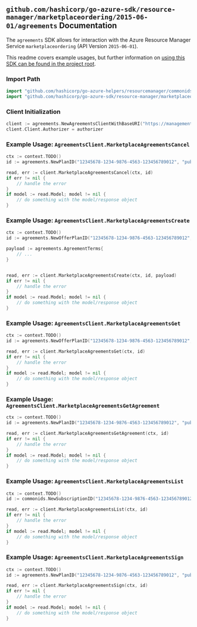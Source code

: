 
## `github.com/hashicorp/go-azure-sdk/resource-manager/marketplaceordering/2015-06-01/agreements` Documentation

The `agreements` SDK allows for interaction with the Azure Resource Manager Service `marketplaceordering` (API Version `2015-06-01`).

This readme covers example usages, but further information on [using this SDK can be found in the project root](https://github.com/hashicorp/go-azure-sdk/tree/main/docs).

### Import Path

```go
import "github.com/hashicorp/go-azure-helpers/resourcemanager/commonids"
import "github.com/hashicorp/go-azure-sdk/resource-manager/marketplaceordering/2015-06-01/agreements"
```


### Client Initialization

```go
client := agreements.NewAgreementsClientWithBaseURI("https://management.azure.com")
client.Client.Authorizer = authorizer
```


### Example Usage: `AgreementsClient.MarketplaceAgreementsCancel`

```go
ctx := context.TODO()
id := agreements.NewPlanID("12345678-1234-9876-4563-123456789012", "publisherIdValue", "offerIdValue", "planIdValue")

read, err := client.MarketplaceAgreementsCancel(ctx, id)
if err != nil {
	// handle the error
}
if model := read.Model; model != nil {
	// do something with the model/response object
}
```


### Example Usage: `AgreementsClient.MarketplaceAgreementsCreate`

```go
ctx := context.TODO()
id := agreements.NewOfferPlanID("12345678-1234-9876-4563-123456789012", "publisherIdValue", "offerIdValue", "planIdValue")

payload := agreements.AgreementTerms{
	// ...
}


read, err := client.MarketplaceAgreementsCreate(ctx, id, payload)
if err != nil {
	// handle the error
}
if model := read.Model; model != nil {
	// do something with the model/response object
}
```


### Example Usage: `AgreementsClient.MarketplaceAgreementsGet`

```go
ctx := context.TODO()
id := agreements.NewOfferPlanID("12345678-1234-9876-4563-123456789012", "publisherIdValue", "offerIdValue", "planIdValue")

read, err := client.MarketplaceAgreementsGet(ctx, id)
if err != nil {
	// handle the error
}
if model := read.Model; model != nil {
	// do something with the model/response object
}
```


### Example Usage: `AgreementsClient.MarketplaceAgreementsGetAgreement`

```go
ctx := context.TODO()
id := agreements.NewPlanID("12345678-1234-9876-4563-123456789012", "publisherIdValue", "offerIdValue", "planIdValue")

read, err := client.MarketplaceAgreementsGetAgreement(ctx, id)
if err != nil {
	// handle the error
}
if model := read.Model; model != nil {
	// do something with the model/response object
}
```


### Example Usage: `AgreementsClient.MarketplaceAgreementsList`

```go
ctx := context.TODO()
id := commonids.NewSubscriptionID("12345678-1234-9876-4563-123456789012")

read, err := client.MarketplaceAgreementsList(ctx, id)
if err != nil {
	// handle the error
}
if model := read.Model; model != nil {
	// do something with the model/response object
}
```


### Example Usage: `AgreementsClient.MarketplaceAgreementsSign`

```go
ctx := context.TODO()
id := agreements.NewPlanID("12345678-1234-9876-4563-123456789012", "publisherIdValue", "offerIdValue", "planIdValue")

read, err := client.MarketplaceAgreementsSign(ctx, id)
if err != nil {
	// handle the error
}
if model := read.Model; model != nil {
	// do something with the model/response object
}
```
